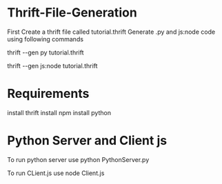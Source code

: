 # Thrift-File-Generation

  First Create a thrift file called tutorial.thrift
  Generate .py and js:node code using following commands
  
  thrift --gen py tutorial.thrift
  
  thrift --gen js:node tutorial.thrift
  
# Requirements
  install thrift
  install npm
  install python
  
# Python Server and Client js  
  To run python server use 
  python PythonServer.py
  
  To run CLient.js use
  node Client.js 
  
